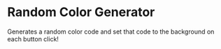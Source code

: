 # Random Color Generator
Generates a random color code and set that code to the background on each button click! 
